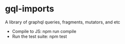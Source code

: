 # gql-imports
A library of graphql queries, fragments, mutators, and etc

- Compile to JS: npm run compile
- Run the test suite: npm test
